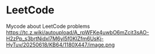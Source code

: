 # LeetCode
Mycode about LeetCode problems
https://tc.z.wiki/autoupload/A_rpWFKe4uwbO6mZcit3sAO-H2zPp_s3brtNidxl7M6yl5f0KlZfm6UsKj-HyTuv/20250618/KB64/1180X447/image.png
